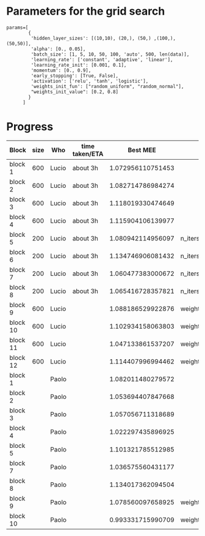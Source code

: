
Parameters for the grid search
===================================

```
params=[
        {
         'hidden_layer_sizes': [(10,10), (20,), (50,) ,(100,), (50,50)],
         'alpha': [0., 0.05], 
         'batch_size': [1, 5, 10, 50, 100, 'auto', 500, len(data)],
         'learning_rate': ['constant', 'adaptive', 'linear'],
         'learning_rate_init': [0.001, 0.1],
         'momentum': [0., 0.9],
         'early_stopping': [True, False],
         'activation': ['relu', 'tanh', 'logistic'],
         'weights_init_fun': ["random_uniform", "random_normal"], 
         "weights_init_value": [0.2, 0.8]
        }
      ]
```


Progress
==========================

| Block         | size | Who        | time taken/ETA        | Best MEE               | Notes                              |
|---------------|------|------------|-----------------------|------------------------|------------------------------------|
| block 1       | 600  | Lucio      | about 3h              | 1.072956110751453      |                                    |
| block 2       | 600  | Lucio      | about 3h              | 1.082714786984274      |                                    |
| block 3       | 600  | Lucio      | about 3h              | 1.118019330474649      |                                    |
| block 4       | 600  | Lucio      | about 3h              | 1.115904106139977      |                                    |
| block 5       | 200  | Lucio      | about 3h              | 1.080942114956097      |  n_iters_no_change = 20            |
| block 6       | 200  | Lucio      | about 3h              | 1.134746906081432      |  n_iters_no_change = 20            |
| block 7       | 200  | Lucio      | about 3h              | 1.060477383000672      |  n_iters_no_change = 20            |
| block 8       | 200  | Lucio      | about 3h              | 1.065416728357821      |  n_iters_no_change = 20            |
| block 9       | 600  | Lucio      |                       | 1.088186529922876      |  weights_init_fun="random_normal"  |
| block 10      | 600  | Lucio      |                       | 1.102934158063803      |  weights_init_fun="random_normal"  |
| block 11      | 600  | Lucio      |                       | 1.047133861537207      |  weights_init_fun="random_normal"  |
| block 12      | 600  | Lucio      |                       | 1.114407996994462      |  weights_init_fun="random_normal"  |
| block 1       |      | Paolo      |                       | 1.082011480279572      |                                    |
| block 2       |      | Paolo      |                       | 1.053694407847668      |                                    |
| block 3       |      | Paolo      |                       | 1.057056711318689      |                                    |
| block 4       |      | Paolo      |                       | 1.022297435896925      |                                    |
| block 5       |      | Paolo      |                       | 1.101321785512985      |                                    |
| block 7       |      | Paolo      |                       | 1.036575560431177      |                                    |
| block 8       |      | Paolo      |                       | 1.134017362094504      |                                    |
| block 9       |      | Paolo      |                       | 1.078560097658925      | weights_init_fun="random_normal"   |
| block 10      |      | Paolo      |                       | 0.993331715990709      | weights_init_fun="random_normal"   |

